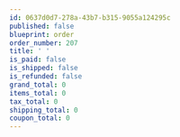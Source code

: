 ```yaml
---
id: 0637d0d7-278a-43b7-b315-9055a124295c
published: false
blueprint: order
order_number: 207
title: ' '
is_paid: false
is_shipped: false
is_refunded: false
grand_total: 0
items_total: 0
tax_total: 0
shipping_total: 0
coupon_total: 0
---
```


